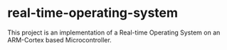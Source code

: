# real-time-operating-system
This project is an implementation of a Real-time Operating System on an ARM-Cortex based Microcontroller.
